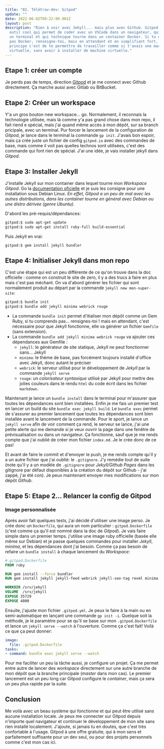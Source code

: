 ```yaml
---
title: "02. Télétrav-dev: Gitpod"
update: ""
date: 2022-06-02T09:22:09.901Z
layout: post
description: "Rien à voir avec Jekyll... mais plus avec Github. Gitpod est un
  outil cool qui permet de coder avec un VSCode dans un navigateur, qui possède
  un terminal et qui technique tourne dans un container Docker. Si tu connais
  pas Docker, renseigne-toi, mais en attendant et en simplifiant fort, le
  principe c'est de te permettre de travailler comme si t'avais une machine
  virtuelle, sans avoir à installer de machine virtuelle."
---
```

 

## Etape 1: créer un compte

Je perds pas de temps, direction [Gitpod](https://gitpod.io) et je me connect avec Github directement. Ça marche aussi avec Gitlab ou BitBucket.

## Etape 2: Créer un workspace

Y'a un gros bouton new workspace... go. Normalement, il reconnais la technologie utilisée, mais là comme y'a pas grand chose dans mon repo, il fait riend e spécial, mais j'ai quand même accès à mon dépôt, sur sa branch pricipale, avec un terminal. Pur forcer le lancement de la configuration de *Gitpod*, je lance dans le terminal la commande `gp init`. J'avais bon espoir, mais ça crée juste un fichier de config `gitpod.io` avec des commandes de base, mais comme il voit pas quelles technos sont utilisées, c'est des commande qui font rien de spécial. J'ai une idée, je vais installer jekyll dans *Gitpod*.

## Etape 3: Installer Jekyll

J'installe Jekyll sur mon container dans lequel tourne mon *Workspace Gitpod*. Go la [documentation oficielle](https://jekyllrb/docs/installation/) et je suis les consigne pour une installation sous Debian Linux. *En effet, Gitpod a un peu de mal avec les autres distributions, dans les container tourne en général avec Debian ou une distro dérivée (genre Ubuntu).*

D'abord les pré-requis/dépendances:

```bash
gitpod:$ sudo apt-get update
gitpod:$ sudo apt-get install ruby-full build-essential
```

Puis Jekyll en vrai:

```bash
gitpod:$ gem install jekyll bundler
```

## Etape 4: Initialiser Jekyll dans mon repo

C'est une étape qui est un peu différente de ce qu'on trouve dans la doc officielle : comme on construit le site de zero, il y a des trucs à faire en plus mais c'est pas méchant. On va d'abord générer les fichier qui sont normalement produit au départ par la commande `jekyll new mon-super-site`:

```bash
gitpod:$ bundle init
gitpod:$ bundle add jekyll minima webrick rouge
```

* La commande `bundle init` permet d'itialiser mon dépôt comme un Gem Ruby, si tu comprends pas... rensignes-toi ! mais en attendant, c'est nécessaire pour que Jekyll fonctionne, elle va générer un fichier `Gemfile` (sans extension).
* La commande `bundle add jekyll minima webrick rouge` va ajouter ces dépendances aux Gemfile :
  * `jekyll`: le générateur de site statique, Jekyll ne peut fonctionner sans... Jekyll
  * `minima`: le thème de base, pas forcément toujours installé d'office avec Jekyll, donc autant le préciser
  * `webrick`: le serveur utilisé pour le développement de *Jekyll* par la commande `jekyll serve`
  * `rouge`: un *colorisateur syntaxique* utilisé par Jekyll pour mettre des jolies couleurs dans le rendu `html` du code écrit dans les fichier `markdown`.

Maintenant je lance un `bundle install` dans le terminal pour m'assurer que toutes les dépendances sont bien installées. Enfin je me fais un premier test en lancer un build du site `bundle exec jekyll build`. Le `bundle exec` permet de s'assurer au premier lancement que toutes les dépendances sont bien installée avant le lancement de la commande. Pour le sport, je lance un `jekyll serve` afin de voir comment ça rend, le serveur se lance, j'ai une petite alerte qui me demande si je veux ouvrir la page dans une fenêtre de prévisualisation ou dans un navigateur. Ça fonctionne, sauf que je me rends compte que j'ai oublié de créer mon fichier `index.md`. Je le crée donc de ce pas!

Et avant de faire le commit et d'envoyer le push, je me rends compte qu'il y a un autre fichier que j'ai oublié: le `.gitignore`. J'y remédie tout de suite (note qu'il y a un modèle de `.gitignore` pour *Jekyll/Github Pages* dans les gitignore par défaut disponibles à la création du dépôt sur Github - j'ai zappé, j'ai été con). Je peux maintenant envoyer mes modifications sur mon dépôt *Github*.

## Etape 5: Etape 2... Relancer la config de Gitpod

### Image personnalisée

Après avoir fait quelques tests, j'ai décidé d'utiliser une image perso. Je crée donc un `Dockerfile`, qui aura un nom particulier : `gitpod.Dockerfile` (c'est comme ça qu'il est nommé dans la doc de *Gitpod*). Je vais faire simple dans un premier temps. j'utilise une image ruby officielle (basée elle même sur Debian) et je passe quelques commandes pour installer *Jekyll*, *minima*, et les dépendances dont j'ai besoin. Comme ça pas besoin de refaire un `bundle install` à chaque lancement du *Workspace*:

```dockerfile
#.gitpod.Dockerfile
FROM ruby

RUN gem install --force bundler
RUN gem install jekyll jekyll-feed webrick jekyll-seo-tag rexml minima

WORKDIR /srv/jekyll
VOLUME  /srv/jekyll
EXPOSE 35729
EXPOSE 4000
```

Ensuite, j'ajuste mon fichier `.gitpod.yml`. Je peux le faire à la main ou en semi-automatique en lançant une commande `gp init -i`. Quelque soit la méthode, je le paramètre pour se qu'il se base sur mon `.gitpod.Dockerfile` et lance un `jekyll serve --watch` à l'ouverture. Comme ça c'est fait! Voilà ce que ça peut donner:

```yaml
image: 
  file: .gitpod.Dockerfile
tasks:
- command: bundle exec jekyll serve --watch
```

Pour me faciliter un peu la tâche aussi, je configure un projet. Ça me permet entre autre de lancer des *workspace* directement sur une autre branche de mon dépôt que la branche principale (*master* dans mon cas). Le premier lancement est un peu long car Gitpod configure le *container*, mais ça sera un peu plus rapide par la suite.

## Conclusion

Me voilà avec un beau système qui fonctionne et qui peut être utilisé sans aucune installation locale. Je peux me connecter sur Gitpod depuis n'importe quel navigateur et continuer le développement de mon site sans rien installé localement. J'ajoute, si jamais tu en doutes, que c'est très confortable à l'usage. Gitpod à une offre gratuite, qui à mon sens et parfaitement suffisante pour un dev seul, ou pour des projets personnels comme c'est mon cas ici.
